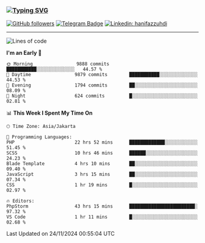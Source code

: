 ### [![Typing SVG](https://readme-typing-svg.herokuapp.com?font=lato&size=22&lines=Hi+There+👋)](https://git.io/typing-svg) 

[![GitHub followers](https://img.shields.io/github/followers/hanifazzuhdi?label=Follow&style=social)](https://github.com/hanifazzuhdi/?tab=follow) 
[![Telegram Badge](https://img.shields.io/badge/-hanif0198-blue?style=social&logo=telegram&link=https://www.t.me/hanif0198/)](https://www.t.me/hanif0198/) 
[![Linkedin: hanifazzuhdi](https://img.shields.io/badge/-hanifazzuhdi-blue?style=flat-square&logo=Linkedin&logoColor=white&link=https://www.linkedin.com/in/hanif-az-zuhdi-69688019b/)](https://www.linkedin.com/in/hanif-az-zuhdi-69688019b/) 

<hr/>

<!--START_SECTION:waka-->
![Lines of code](https://img.shields.io/badge/From%20Hello%20World%20I%27ve%20Written-73.9%20million%20lines%20of%20code-blue)

**I'm an Early 🐤** 

```text
🌞 Morning                9888 commits        ███████████░░░░░░░░░░░░░░   44.57 % 
🌆 Daytime                9879 commits        ███████████░░░░░░░░░░░░░░   44.53 % 
🌃 Evening                1794 commits        ██░░░░░░░░░░░░░░░░░░░░░░░   08.09 % 
🌙 Night                  624 commits         █░░░░░░░░░░░░░░░░░░░░░░░░   02.81 % 
```


📊 **This Week I Spent My Time On** 

```text
🕑︎ Time Zone: Asia/Jakarta

💬 Programming Languages: 
PHP                      22 hrs 52 mins      █████████████░░░░░░░░░░░░   51.45 % 
SCSS                     10 hrs 46 mins      ██████░░░░░░░░░░░░░░░░░░░   24.23 % 
Blade Template           4 hrs 10 mins       ██░░░░░░░░░░░░░░░░░░░░░░░   09.40 % 
JavaScript               3 hrs 15 mins       ██░░░░░░░░░░░░░░░░░░░░░░░   07.34 % 
CSS                      1 hr 19 mins        █░░░░░░░░░░░░░░░░░░░░░░░░   02.97 % 

🔥 Editors: 
PhpStorm                 43 hrs 15 mins      ████████████████████████░   97.32 % 
VS Code                  1 hr 11 mins        █░░░░░░░░░░░░░░░░░░░░░░░░   02.68 % 
```


 Last Updated on 24/11/2024 00:55:04 UTC
<!--END_SECTION:waka-->
